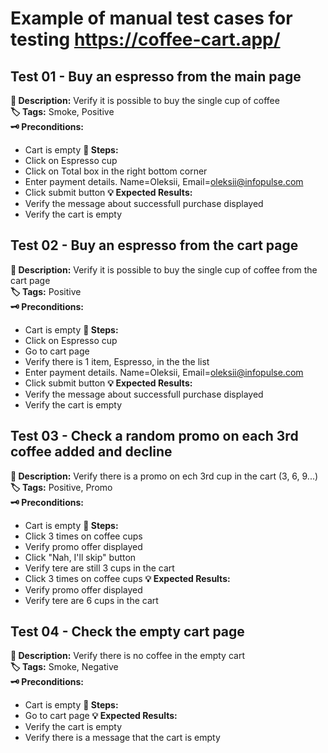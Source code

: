# Example of manual test cases for testing https://coffee-cart.app/

## Test 01 - Buy an espresso from the main page
**📃 Description:** Verify it is possible to buy the single cup of coffee  
**🏷️ Tags:** Smoke, Positive  
**🗝️ Preconditions:**
- Cart is empty
**👣 Steps:**
- Click on Espresso cup
- Click on Total box in the right bottom corner
- Enter payment details. Name=Oleksii, Email=oleksii@infopulse.com
- Click submit button
**💡 Expected Results:**
- Verify the message about successfull purchase displayed
- Verify the cart is empty

## Test 02 - Buy an espresso from the cart page
**📃 Description:** Verify it is possible to buy the single cup of coffee from the cart page  
**🏷️ Tags:** Positive  
**🗝️ Preconditions:**
- Cart is empty
**👣 Steps:**
- Click on Espresso cup
- Go to cart page
- Verify there is 1 item, Espresso, in the the list
- Enter payment details. Name=Oleksii, Email=oleksii@infopulse.com
- Click submit button
**💡 Expected Results:**
- Verify the message about successfull purchase displayed
- Verify the cart is empty

## Test 03 - Check a random promo on each 3rd coffee added and decline
**📃 Description:** Verify there is a promo on ech 3rd cup in the cart (3, 6, 9...)  
**🏷️ Tags:** Positive, Promo   
**🗝️ Preconditions:**
- Cart is empty
**👣 Steps:**
- Click 3 times on coffee cups
- Verify promo offer displayed
- Click "Nah, I'll skip" button
- Verify tere are still 3 cups in the cart
- Click 3 times on coffee cups
**💡 Expected Results:**
- Verify promo offer displayed
- Verify tere are 6 cups in the cart

## Test 04 - Check the empty cart page
**📃 Description:** Verify there is no coffee in the empty cart  
**🏷️ Tags:** Smoke, Negative  
**🗝️ Preconditions:**
- Cart is empty
**👣 Steps:**
- Go to cart page
**💡 Expected Results:**
- Verify the cart is empty
- Verify there is a message that the cart is empty
